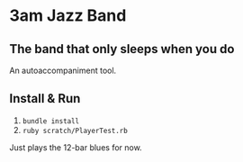 # 3am Jazz Band #
## The band that only sleeps when you do ##

An autoaccompaniment tool.

## Install & Run ##

1. `bundle install`
2. `ruby scratch/PlayerTest.rb`

Just plays the 12-bar blues for now.